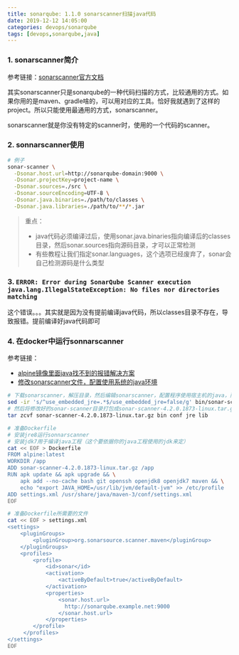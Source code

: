 ```yaml
---
title: sonarqube: 1.1.0 sonarscanner扫描java代码
date: 2019-12-12 14:05:00
categories: devops/sonarqube
tags: [devops,sonarqube,java]
---
```


### 1. sonarscanner简介
参考链接：[sonarscanner官方文档](https://docs.sonarqube.org/latest/analysis/scan/sonarscanner/)

其实sonarscanner只是sonarqube的一种代码扫描的方式，比较通用的方式。如果你用的是maven、gradle啥的，可以用对应的工具。恰好我就遇到了这样的project。所以只能使用最通用的方式，sonarscanner。

sonarscanner就是你没有特定的scanner时，使用的一个代码的scanner。

### 2. sonnarscanner使用
``` bash
# 例子
sonar-scanner \
  -Dsonar.host.url=http://sonarqube-domain:9000 \
  -Dsonar.projectKey=project-name \
  -Dsonar.sources=./src \
  -Dsonar.sourceEncoding=UTF-8 \
  -Dsonar.java.binaries=./path/to/classes \
  -Dsonar.java.libraries=./path/to/**/*.jar
```
> 重点：
> - java代码必须编译过后，使用sonar.java.binaries指向编译后的classes目录，然后sonar.sources指向源码目录，才可以正常检测
> - 有些教程让我们指定sonar.languages，这个选项已经废弃了，sonar会自己检测源码是什么类型

### 3. `ERROR: Error during SonarQube Scanner execution java.lang.IllegalStateException: No files nor directories matching`
这个错误。。。其实就是因为没有提前编译java代码，所以classes目录不存在，导致报错。提前编译好java代码即可


### 4. 在docker中运行sonnarscanner
参考链接：
- [alpine镜像里面java找不到的报错解决方案](https://community.sonarsource.com/t/installing-sonar-scanner-in-alpine-linux-docker/7010/2)
- [修改sonarscanner文件，配置使用系统的java环境](https://www.javatt.com/p/66709)

``` bash
# 下载sonarscanner，解压目录，然后编辑sonarscanner，配置程序使用宿主机的java，而不是自己内嵌的java
sed -ir 's/^use_embedded_jre=.*$/use_embedded_jre=false/g' bin/sonar-scanner
# 然后将修改好的sonar-scanner目录打包成sonar-scanner-4.2.0.1873-linux.tar.gz
tar zcvf sonar-scanner-4.2.0.1873-linux.tar.gz bin conf jre lib

# 准备Dockerfile
# 安装jre8运行sonnarscanner
# 安装jdk7用于编译java工程（这个要依据你的java工程使用的jdk来定）
cat << EOF > Dockerfile
FROM alpine:latest
WORKDIR /app
ADD sonar-scanner-4.2.0.1873-linux.tar.gz /app
RUN apk update && apk upgrade && \
    apk add --no-cache bash git openssh openjdk8 openjdk7 maven && \
    echo "export JAVA_HOME=/usr/lib/jvm/default-jvm" >> /etc/profile
ADD settings.xml /usr/share/java/maven-3/conf/settings.xml
EOF

# 准备Dockerfile所需要的文件
cat << EOF > settings.xml
<settings>
    <pluginGroups>
        <pluginGroup>org.sonarsource.scanner.maven</pluginGroup>
    </pluginGroups>
    <profiles>
        <profile>
            <id>sonar</id>
            <activation>
                <activeByDefault>true</activeByDefault>
            </activation>
            <properties>
                <sonar.host.url>
                  http://sonarqube.example.net:9000
                </sonar.host.url>
            </properties>
        </profile>
     </profiles>
</settings>
EOF
```